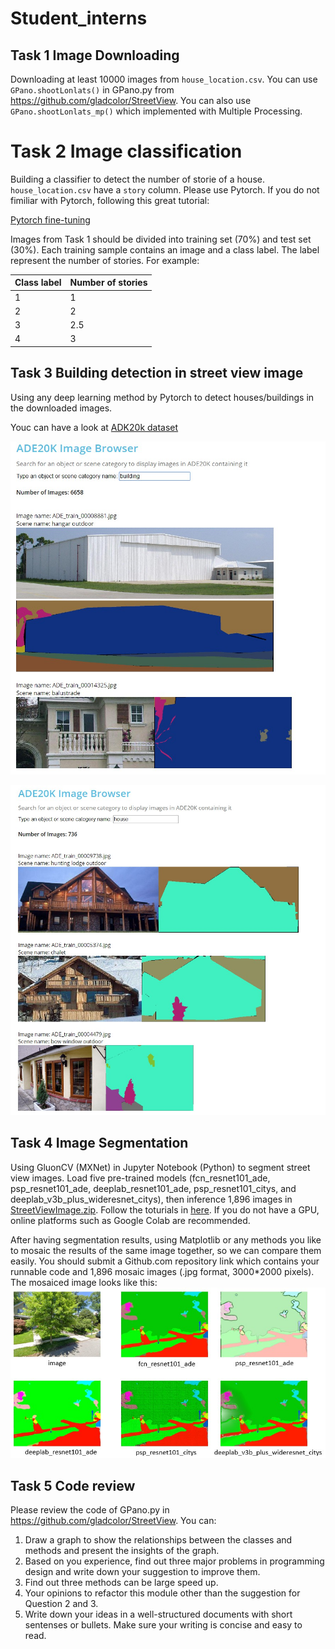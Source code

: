 # Student_interns

## Task 1 Image Downloading
Downloading at least 10000 images from `house_location.csv`. You can use `GPano.shootLonlats()` in GPano.py from https://github.com/gladcolor/StreetView. You can also use  `GPano.shootLonlats_mp()` which implemented with Multiple Processing.


# Task 2 Image classification
Building a classifier to detect the number of storie of a house. `house_location.csv` have a `story` column. Please use Pytorch. If you do not fimiliar with Pytorch, following this great tutorial:  

[Pytorch fine-tuning](https://pytorch.org/tutorials/beginner/finetuning_torchvision_models_tutorial.html)

Images from Task 1 should be divided into training set (70%) and test set (30%). Each training sample contains an image and a class label. The label represent the number of stories. For example:

| Class label | Number of stories |
| --- | ----------- |
| 1 | 1 |
| 2 | 2 |
| 3 | 2.5 |
| 4 | 3 |

## Task 3 Building detection in street view image
Using any deep learning method by Pytorch to detect houses/buildings in the downloaded images.

Youc can have a look at [ADK20k dataset](http://groups.csail.mit.edu/vision/datasets/ADE20K/dataset_browser/)

![](/img/building_ade20k.jpg)

![](/img/house_ade20k.jpg)

## Task 4 Image Segmentation
Using GluonCV (MXNet) in Jupyter Notebook (Python) to segment street view images. Load five pre-trained models (fcn_resnet101_ade, psp_resnet101_ade, deeplab_resnet101_ade, psp_resnet101_citys, and deeplab_v3b_plus_wideresnet_citys), then inference 1,896 images in [StreetViewImage.zip](https://github.com/gladcolor/Student_interns/tree/master/StreetViewImages). Follow the toturials in [here](https://gluon-cv.mxnet.io/build/examples_segmentation/index.html). If you do not have a GPU, online platforms such as Google Colab are recommended.

After having segmentation results, using Matplotlib or any methods you like to mosaic the results of the same image together, so we can compare them easily. You should submit a Github.com repository link which contains your runnable code and 1,896 mosaic images (.jpg format, 3000*2000 pixels). The mosaiced image looks like this:
![](/img/mosaic.jpg)

## Task 5 Code review
Please review the code of GPano.py in https://github.com/gladcolor/StreetView. You can:
1. Draw a graph to show the relationships between the classes and methods and present the insights of the graph.
2. Based on you experience, find out three major problems in programming design and write down your suggestion to improve them.
3. Find out three methods can be large speed up.
4. Your opinions to refactor this module other than the suggestion for Question 2 and 3.
5. Write down your ideas in a well-structured documents with short sentenses or bullets. Make sure your writing is concise and easy to read.
